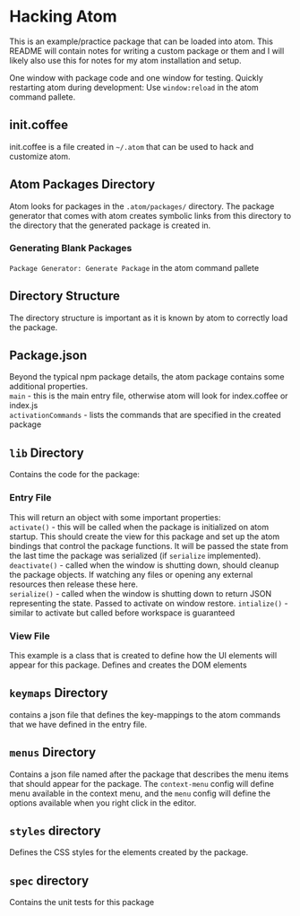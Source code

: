 # Hacking Atom

This is an example/practice package that can be loaded into atom. This README will contain notes for writing a custom package or them and I will likely also use this for notes for my atom installation and setup.

One window with package code and one window for testing. Quickly restarting atom during development: Use `window:reload` in the atom command pallete.


## init.coffee
init.coffee is a file created in `~/.atom` that can be used to hack and customize atom.


## Atom Packages Directory
Atom looks for packages in the `.atom/packages/` directory. The package generator that comes with atom creates symbolic links from this directory to the directory that the generated package is created in.

### Generating Blank Packages
`Package Generator: Generate Package` in the atom command pallete




## Directory Structure
The directory structure is important as it is known by atom to correctly load the package.


## Package.json
Beyond the typical npm package details, the atom package contains some additional properties.  
`main` - this is the main entry file, otherwise atom will look for index.coffee or index.js  
`activationCommands` - lists the commands that are specified in the created package


## `lib` Directory
Contains the code for the package:  
### Entry File
This will return an object with some important properties:  
`activate()` - this will be called when the package is initialized on atom startup. This should create the view for this package and set up the atom bindings that control the package functions. It will be passed the  state from the last time the package was serialized (if `serialize` implemented).  
`deactivate()` - called when the window is shutting down, should cleanup the package objects. If watching any files or opening any external resources then release these here.  
`serialize()` - called when the window is shutting down to return JSON representing the state. Passed to activate on window restore.
`intialize()` - similar to activate but called before workspace is guaranteed

### View File
This example is a class that is created to define how the UI elements will appear for this package. Defines and creates the DOM elements



## `keymaps` Directory
contains a json file that defines the key-mappings to the atom commands that we have defined in the entry file.


## `menus` Directory
Contains a json file named after the package that describes the menu items that should appear for the package. The `context-menu` config will define menu available in the context menu, and the `menu` config will define the options available when you right click in the editor.

## `styles` directory
Defines the CSS styles for the elements created by the package.  

## `spec` directory
Contains the unit tests for this package
